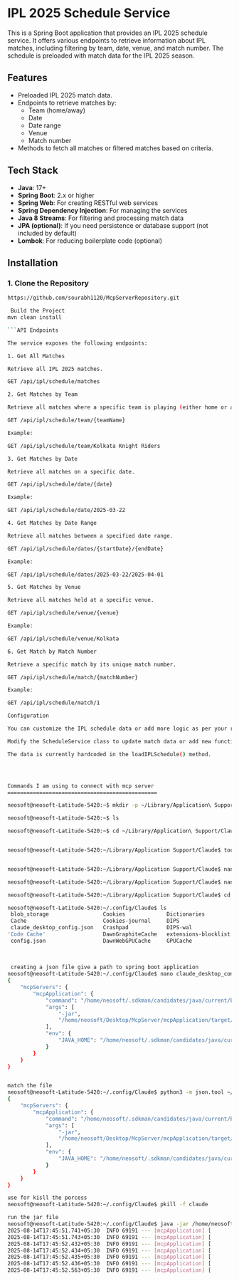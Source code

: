 # IPL 2025 Schedule Service

This is a Spring Boot application that provides an IPL 2025 schedule service. It offers various endpoints to retrieve information about IPL matches, including filtering by team, date, venue, and match number. The schedule is preloaded with match data for the IPL 2025 season.

## Features

- Preloaded IPL 2025 match data.
- Endpoints to retrieve matches by:
    - Team (home/away)
    - Date
    - Date range
    - Venue
    - Match number
- Methods to fetch all matches or filtered matches based on criteria.

## Tech Stack

- **Java**: 17+
- **Spring Boot**: 2.x or higher
- **Spring Web**: For creating RESTful web services
- **Spring Dependency Injection**: For managing the services
- **Java 8 Streams**: For filtering and processing match data
- **JPA (optional)**: If you need persistence or database support (not included by default)
- **Lombok**: For reducing boilerplate code (optional)

## Installation

### 1. Clone the Repository

```bash
https://github.com/sourabh1120/McpServerRepository.git

 Build the Project
mvn clean install

```API Endpoints

The service exposes the following endpoints:

1. Get All Matches

Retrieve all IPL 2025 matches.

GET /api/ipl/schedule/matches

2. Get Matches by Team

Retrieve all matches where a specific team is playing (either home or away).

GET /api/ipl/schedule/team/{teamName}

Example:

GET /api/ipl/schedule/team/Kolkata Knight Riders

3. Get Matches by Date

Retrieve all matches on a specific date.

GET /api/ipl/schedule/date/{date}

Example:

GET /api/ipl/schedule/date/2025-03-22

4. Get Matches by Date Range

Retrieve all matches between a specified date range.

GET /api/ipl/schedule/dates/{startDate}/{endDate}

Example:

GET /api/ipl/schedule/dates/2025-03-22/2025-04-01

5. Get Matches by Venue

Retrieve all matches held at a specific venue.

GET /api/ipl/schedule/venue/{venue}

Example:

GET /api/ipl/schedule/venue/Kolkata

6. Get Match by Match Number

Retrieve a specific match by its unique match number.

GET /api/ipl/schedule/match/{matchNumber}

Example:

GET /api/ipl/schedule/match/1

Configuration

You can customize the IPL schedule data or add more logic as per your requirements.

Modify the ScheduleService class to update match data or add new functionality.

The data is currently hardcoded in the loadIPLSchedule() method.




Commands I am using to connect with mcp server
===============================================

neosoft@neosoft-Latitude-5420:~$ mkdir -p ~/Library/Application\ Support/Claude/

neosoft@neosoft-Latitude-5420:~$ ls

neosoft@neosoft-Latitude-5420:~$ cd ~/Library/Application\ Support/Claude/


neosoft@neosoft-Latitude-5420:~/Library/Application Support/Claude$ touch ~/.config/Claude/claude_desktop_config.json


neosoft@neosoft-Latitude-5420:~/Library/Application Support/Claude$ nano ~/.config/Claude/claude_desktop_config.json

neosoft@neosoft-Latitude-5420:~/Library/Application Support/Claude$ nano ~/.config/Claude/claude_desktop_config.json

neosoft@neosoft-Latitude-5420:~/Library/Application Support/Claude$ cd ~/.config/Claude

neosoft@neosoft-Latitude-5420:~/.config/Claude$ ls
 blob_storage                 Cookies             Dictionaries                IndexedDB                   sentry               SharedStorage-wal  'Trust Tokens'
 Cache                        Cookies-journal     DIPS                       'Local Storage'             'Service Worker'      SingletonCookie    'Trust Tokens-journal'
 claude_desktop_config.json   Crashpad            DIPS-wal                    logs                       'Session Storage'     SingletonLock       WebStorage
'Code Cache'                  DawnGraphiteCache   extensions-blocklist.json  'Network Persistent State'  'Shared Dictionary'   SingletonSocket     window-state.json
 config.json                  DawnWebGPUCache     GPUCache                    Preferences                 SharedStorage        TransportSecurity
 
 
 
 creating a json file give a path to spring boot application
neosoft@neosoft-Latitude-5420:~/.config/Claude$ nano claude_desktop_config.json
{
    "mcpServers": {
        "mcpApplication": {
            "command": "/home/neosoft/.sdkman/candidates/java/current/bin/java",
            "args": [
                "-jar",
                "/home/neosoft/Desktop/McpServer/mcpApplication/target/mcpApplication-0.0.1-SNAPSHOT.jar"
            ],
            "env": {
                "JAVA_HOME": "/home/neosoft/.sdkman/candidates/java/current"
            }
        }
    }
}


match the file 
neosoft@neosoft-Latitude-5420:~/.config/Claude$ python3 -m json.tool ~/.config/Claude/claude_desktop_config.json
{
    "mcpServers": {
        "mcpApplication": {
            "command": "/home/neosoft/.sdkman/candidates/java/current/bin/java",
            "args": [
                "-jar",
                "/home/neosoft/Desktop/McpServer/mcpApplication/target/mcpApplication-0.0.1-SNAPSHOT.jar"
            ],
            "env": {
                "JAVA_HOME": "/home/neosoft/.sdkman/candidates/java/current"
            }
        }
    }
}

use for kisll the porcess
neosoft@neosoft-Latitude-5420:~/.config/Claude$ pkill -f claude

run the jar file 
neosoft@neosoft-Latitude-5420:~/.config/Claude$ java -jar /home/neosoft/Desktop/McpServer/mcpApplication/target/mcpApplication-0.0.1-SNAPSHOT.jar
2025-08-14T17:45:51.741+05:30  INFO 69191 --- [mcpApplication] [           main] c.m.mcpApplication.McpApplication        : Starting McpApplication v0.0.1-SNAPSHOT using Java 21.0.7 with PID 69191 (/home/neosoft/Desktop/McpServer/mcpApplication/target/mcpApplication-0.0.1-SNAPSHOT.jar started by neosoft in /home/neosoft/.config/Claude)
2025-08-14T17:45:51.743+05:30  INFO 69191 --- [mcpApplication] [           main] c.m.mcpApplication.McpApplication        : No active profile set, falling back to 1 default profile: "default"
2025-08-14T17:45:52.432+05:30  INFO 69191 --- [mcpApplication] [           main] o.s.a.m.s.a.McpServerAutoConfiguration   : Enable tools capabilities, notification: true
2025-08-14T17:45:52.434+05:30  INFO 69191 --- [mcpApplication] [           main] o.s.a.m.s.a.McpServerAutoConfiguration   : Enable resources capabilities, notification: true
2025-08-14T17:45:52.435+05:30  INFO 69191 --- [mcpApplication] [           main] o.s.a.m.s.a.McpServerAutoConfiguration   : Enable prompts capabilities, notification: true
2025-08-14T17:45:52.436+05:30  INFO 69191 --- [mcpApplication] [           main] o.s.a.m.s.a.McpServerAutoConfiguration   : Enable completions capabilities
2025-08-14T17:45:52.563+05:30  INFO 69191 --- [mcpApplication] [           main] c.m.mcpApplication.McpApplication        : Started McpApplication in 1.336 seconds (process running for 1.771)





